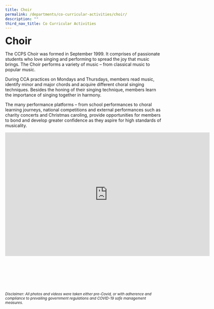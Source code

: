 ```yaml
---
title: Choir
permalink: /departments/co-curricular-activities/choir/
description: ""
third_nav_title: Co Curricular Activities
---
```




<b><font size="6">Choir</font></b>

The CCPS Choir was formed in September 1999. It comprises of passionate students who love singing and performing to spread the joy that music brings. The Choir performs a variety of music – from classical music to popular music.  
  
During CCA practices on Mondays and Thursdays, members read music, identify minor and major chords and acquire different choral singing techniques. Besides the honing of their singing technique, members learn the importance of singing together in harmony.  
  
The many performance platforms – from school performances to choral learning journeys, national competitions and external performances such as charity concerts and Christmas caroling, provide opportunities for members to bond and develop greater confidence as they aspire for high standards of musicality.

<center>
	
<iframe allowfullscreen="true" height="400" width="660" frameborder="0" src="https://docs.google.com/presentation/d/e/2PACX-1vTGTog2nTsoJGHsKpbQ8yqfU-_BD50L3c9xE2eL-IoE5V94WokJg26zW4I9p8insTF3bBjsXRcJm_FA/embed?start=true&amp;loop=true&amp;delayms=5000"></iframe>

</center>

<br><br><br><br><br><br>
<sup>_Disclaimer: All photos and videos were taken either pre-Covid, or with adherence and compliance to prevailing government regulations and COVID-19 safe management measures._</sup>